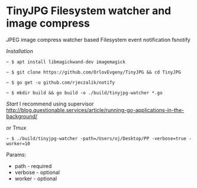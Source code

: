 # TinyJPG Filesystem watcher and image compress

JPEG image compress watcher based Filesystem event notification fsnotify



*Installation*

```
~ $ apt install libmagickwand-dev imagemagick
```

```
~ $ git clone https://github.com/OrlovEvgeny/TinyJPG && cd TinyJPG
```

```
~ $ go get -u github.com/rjeczalik/notify
```

```
~ $ mkdir build && go build -o ./build/tinyjpg-watcher *.go
```


*Start*
I recommend using supervisor http://blog.questionable.services/article/running-go-applications-in-the-background/

or Tmux

```
~ $ ./build/tinyjpg-watcher -path=/Users/oj/Desktop/PP -verbose=true -worker=10
```

Params:
* path - required
* verbose - optional
* worker - optional
